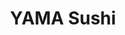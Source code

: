 ---
layout: place
title: "YAMA Sushi"
permalink: /new-york/plattsburgh/yama-sushi.html
stateAbbr: NY
stateName: New York
cityName: Plattsburgh
seo:
  name: "YAMA Sushi"
  type: Restaurant
  links: null
description: "Looking for sushi in Plattsburgh, New York? Check out YAMA Sushi for a delightful Japanese dining experience. Enjoy a variety of sushi and other dishes in a ..."
place_id: ChIJffpnTak4ykwRzlADAeEETiQ
photos:
  - name: >-
      places/ChIJffpnTak4ykwRzlADAeEETiQ/photos/AeeoHcKDTYpK59skq_lOPBCBN82jIIDXynkvTAs-XH1Luvr0NONJ7s2jE3WN2Yy9uB3dfZfxgwutgVAiaDig32TnRJniq6Gpxtt0IvMQ63gzLHw_CGm7W1T_kyV6k-FrLTuMcFF0Z82LtKbkskBmNU1Cf6rZNGCaw8Vo9QOcRQART_ICevirLj-P0OPBG6cJ0nYVegLKqEvoZK_akQLw85AEVkga4t7OkwnFdr50wcxvKbYnnOSJPI9Tt7gw-l3yh9GN-2r4uwuX0jDMWxpwvMPFEv4Nm0annk9u-mRXfTSb0PyxuCea2uaqCq9v6uv9hwutTv5Iufe_nyNrVzh_9aTFf7TNKMMnDbGhT-mBLKVFTzZCrILX_aWJxf3OSGJoWsSFgLOQJ_BlEoaMIVPoG-5h6_gCbELLAPUCytTbNZ_H9TksEQ
    widthPx: 4800
    heightPx: 3600
    authorAttributions:
      - displayName: BRUCE WILD
        uri: https://maps.google.com/maps/contrib/104525890943809653114
        photoUri: >-
          https://lh3.googleusercontent.com/a/ACg8ocK-Mze74AFk1bgCkZpijorhxydc9ExI5cbRi2_PaRX4_OiN1g=s100-p-k-no-mo
    flagContentUri: >-
      https://www.google.com/local/imagery/report/?cb_client=maps_api_places.places_api&image_key=!1e10!2sCIHM0ogKEICAgICzzOLfYA&hl=en-US
    googleMapsUri: >-
      https://www.google.com/maps/place//data=!3m4!1e2!3m2!1sCIHM0ogKEICAgICzzOLfYA!2e10!4m2!3m1!1s0x4cca38a94d67fa7d:0x244e04e1010350ce
  - name: >-
      places/ChIJffpnTak4ykwRzlADAeEETiQ/photos/AeeoHcLcyA0nJ3QFf3BrQVDlLN1tj-4tsQ4l1mW9m7AVOyV8CKgmNNyyV_qRrieKaxLhEBxcQNgmwJ-JpKPedghMJMAPyz0ymPiGtjED4nABywNKc5jt9LhaJmqOVzg-RKhMmWI17HGSdnXFiBP9dQo_F_FUGjtrleYKK2GeohUmY3V64iBLJ405npH3Ihe6nvBQmRMkg54EBUSSEE_ce3SCLZsj8n-ujCQcsTpSIzhT72NI_X0FLvDtXOgHjOba6x4w_Lr1_5mDd4KcLFUV_uRGMjnZdaX0WpKQp5h-Y8oBbXI-kzfEzrz9QVj00bYeocgmiPi93G8y5KZU9bkqfYOnoeP_ukJ5lCpGzZf2lWfNkmknM5lUQCMkiSzSjCYjOqaikKDWnAxCI9Bu7HbYoqZ-7LBKx-EGtBrNaiuKUNoe0ZuGOA
    widthPx: 4800
    heightPx: 3600
    authorAttributions:
      - displayName: BRUCE WILD
        uri: https://maps.google.com/maps/contrib/104525890943809653114
        photoUri: >-
          https://lh3.googleusercontent.com/a/ACg8ocK-Mze74AFk1bgCkZpijorhxydc9ExI5cbRi2_PaRX4_OiN1g=s100-p-k-no-mo
    flagContentUri: >-
      https://www.google.com/local/imagery/report/?cb_client=maps_api_places.places_api&image_key=!1e10!2sCIHM0ogKEICAgICzzOLfEA&hl=en-US
    googleMapsUri: >-
      https://www.google.com/maps/place//data=!3m4!1e2!3m2!1sCIHM0ogKEICAgICzzOLfEA!2e10!4m2!3m1!1s0x4cca38a94d67fa7d:0x244e04e1010350ce
  - name: >-
      places/ChIJffpnTak4ykwRzlADAeEETiQ/photos/AeeoHcK9XLoMHOYparo3yxm_a6E3cgmZCoSjzkzGClE2OcagXVTXY2i2MNDtsZk7ZV7LccBNb2BRrFN0MNB1PH50Bro8JU52-BXdkQy4OISzi1V7gptNopJpQ9aKbEfbt9d-hSjbL4eruXWM3bO1adCY00UE9IYFQ78zEP1JhE3RgMikvBmjCLwHAkj6PIJdYPwR0KARrZxf6r0Ip0ceeKsJlCzRW1SqnytSiZpl0l18-ArIQ8oL_k5R743kq3fa0jUlYjKkc7JHb9zusksqB1OU-P04fNOYJWSaeyDcNM_lmU9xxxFNWfpxdJ3egBpY35lRHHAjqvbDDAxsfzBv1ASYn4p3Ze3DBKQNChW9k6QKtwY_hOlZzg3EGx-iOZIUizwMZyMYey4LXx7_zvY3bP7lYuVyMiBVgsIgJps10z63K-6Pr24
    widthPx: 1920
    heightPx: 1080
    authorAttributions:
      - displayName: kc193
        uri: https://maps.google.com/maps/contrib/108823714384807959379
        photoUri: >-
          https://lh3.googleusercontent.com/a-/ALV-UjV0LyMD0OgI-LuBVB_YJVOBJXUmOehhTG4mVHbNEA1tzhz29GHnRA=s100-p-k-no-mo
    flagContentUri: >-
      https://www.google.com/local/imagery/report/?cb_client=maps_api_places.places_api&image_key=!1e10!2sCIHM0ogKEICAgICd45vUmQE&hl=en-US
    googleMapsUri: >-
      https://www.google.com/maps/place//data=!3m4!1e2!3m2!1sCIHM0ogKEICAgICd45vUmQE!2e10!4m2!3m1!1s0x4cca38a94d67fa7d:0x244e04e1010350ce
  - name: >-
      places/ChIJffpnTak4ykwRzlADAeEETiQ/photos/AeeoHcISb-orvGo2SOkwqpTKpadr96_UTPSn0PTN3lK1oYQYbcvrWKd1w1xGuTQb8t944xcTLqbqYPCJUjAuDQTzx4JLK07LZQAfC-xTKMwtzOnk1di93wDet3hMQ-jrbU1Vb5OA7K-X0y5BV8nOYBAiuJ9X3EHeE1dlpHdMfh9NCHUz3nvG-0xaDymWUHFzTmo5MKEQzOkFSSPT5tVPcUWBssKVPGwN5CACWdsoWGgaO5SBdK6u1i8o5KqZX5L8KkFW3blvA3P5BDhj3-T-xqI29w20VNwvWCKNlTXiUQG0XLK1oPBzhGbfM_j0WYXW_LTH5UFqP5LPm8eqynPTR-SpIyQtbpZGXdW9WEsQfosv4COG3N8QkCetE-8sO1xSGvFQ13u9HxvOW57I_Xb8mLnZbgWJ2gsjhvIUYspkBxgo5kN23w
    widthPx: 3000
    heightPx: 2173
    authorAttributions:
      - displayName: Lauren Briggs
        uri: https://maps.google.com/maps/contrib/100897373345745064922
        photoUri: >-
          https://lh3.googleusercontent.com/a-/ALV-UjXDt5ixDGaLFJtxNnH_px_Dg6FnS4NhBX1DDX06dOMvQ1rmJr4DWQ=s100-p-k-no-mo
    flagContentUri: >-
      https://www.google.com/local/imagery/report/?cb_client=maps_api_places.places_api&image_key=!1e10!2sCIHM0ogKEICAgMDQ0bD3Lg&hl=en-US
    googleMapsUri: >-
      https://www.google.com/maps/place//data=!3m4!1e2!3m2!1sCIHM0ogKEICAgMDQ0bD3Lg!2e10!4m2!3m1!1s0x4cca38a94d67fa7d:0x244e04e1010350ce
  - name: >-
      places/ChIJffpnTak4ykwRzlADAeEETiQ/photos/AeeoHcKGQ1gpsLffOKhUAk5VP7OOx532cv6vMOJggLAKe3hmNRimax29RTk5tCJrxgBwaiNjkcry5YtLFIwnljEaCXkKLkaSAMa445NWQ0UOGZUpR6WpsRrLCvSSGZ5r-am8XE-SZ-Iy3fETUnzctVIQ_Oi8BAEIUTu9GwM2u24PrSTDbnRqiIKY__BFABmoN4nezkwx05ssNIZOIezSX8nn_NNOwXhW5sLykv5aBzIzL6rmlg-0I8Jbt1uCqDL0XzFpH4_l3sVDrWLcUXuACTYRN_rcbaZLsexRuMf3ag008MgCqxQnj8NY-DzRxDNuE3w5D4uxgVvSBttHXmk_Bd3Rbl6zLcxF2kLMwjRaQc-EdgsCRZDF_gnhZ9BFsmiOfojmokMjSIqzUXGnd9Asd_1W3qXcsrYgcK3t48oc29Vjwrm9Uigl
    widthPx: 3600
    heightPx: 4800
    authorAttributions:
      - displayName: BRUCE WILD
        uri: https://maps.google.com/maps/contrib/104525890943809653114
        photoUri: >-
          https://lh3.googleusercontent.com/a/ACg8ocK-Mze74AFk1bgCkZpijorhxydc9ExI5cbRi2_PaRX4_OiN1g=s100-p-k-no-mo
    flagContentUri: >-
      https://www.google.com/local/imagery/report/?cb_client=maps_api_places.places_api&image_key=!1e10!2sCIHM0ogKEICAgICzzOLf0AE&hl=en-US
    googleMapsUri: >-
      https://www.google.com/maps/place//data=!3m4!1e2!3m2!1sCIHM0ogKEICAgICzzOLf0AE!2e10!4m2!3m1!1s0x4cca38a94d67fa7d:0x244e04e1010350ce
  - name: >-
      places/ChIJffpnTak4ykwRzlADAeEETiQ/photos/AeeoHcLXosny_WmWcGkzQ3ujvihnrt3qUtKbBvkXV3ro_NpXmF1uQZI8p0KaKvQ-hwBVBTgL2ckQ4QkIGTVyLfbVNvPuMhuAtKOIoUHR-2ipzNQHAgLLvfv9TeexUDkhXCrmYhCMInOj0dY32CeOLljUw3lfBQcQJtksXLRApNYHP1mphe6kc8TGERAsG0XeujQXaTRMFOdRFfKFg5mJMUhkIOgWaM_sP2mRnpvWNdHwDN_Sxi67hmjdsQxC0oxD31oV7NazHZA4efphR5HCxE0SD8MLtLqdhgegT4IPuW1md2zUOqr-_efqGc-3vDfEO-XJudPZxdQodoxxkkTm_fjQ-wp3EhvBkFnPqNscRhTnVLj2UqELt1W3QvoSlLRfFFK3TEf9_IadoRiGQplsSrQ1l-71BkvlaM0u104sYAHCH_A5HF_K
    widthPx: 4080
    heightPx: 3072
    authorAttributions:
      - displayName: moxy poppy
        uri: https://maps.google.com/maps/contrib/116242885339715090106
        photoUri: >-
          https://lh3.googleusercontent.com/a-/ALV-UjWzCXylIQIyqyLArg34NgiIyzTLp81aYV_FtKdmA4T13glkKy44=s100-p-k-no-mo
    flagContentUri: >-
      https://www.google.com/local/imagery/report/?cb_client=maps_api_places.places_api&image_key=!1e10!2sCIHM0ogKEICAgICLsZrUmQE&hl=en-US
    googleMapsUri: >-
      https://www.google.com/maps/place//data=!3m4!1e2!3m2!1sCIHM0ogKEICAgICLsZrUmQE!2e10!4m2!3m1!1s0x4cca38a94d67fa7d:0x244e04e1010350ce
  - name: >-
      places/ChIJffpnTak4ykwRzlADAeEETiQ/photos/AeeoHcK-oUDo3nTjStAXvNNmJBZhz9ATItdzmZRnIO5ku3YAUR3UMEQh3sS738dSEYjr0OORQui0RWKeZkBdFxJ68wtgR1ifK0Fh-CNvvVkn18ywBu1Wli47ygDOfGMnygtlkcsty28aDv9J5mbPIt3JWfOpDBR4NQJDSqeYLUKcBeeagH5q07YQlF0ui4u7uxLFNP4UQ_KbDeSurr-lA7HwIRK8DnU6Ra7c1gL-3ylPFPWxRPNYm6HsAmS_lV2eR4FM7bCvbBP-L70ji5GcF1D6Br6e3_vJtpwzZ6b71IIBzwCnrw8AbTNSh6qo7nQGrR2MON9xJjoc5xK0z2DrhGggevQpXDPg2Txw1WyNsBEXU9j8j4bjFFWXaWlrJlkzYL8FZy66DXVWGUssWhLncOZhdvpIKSOkyFTJtIiHpdNRF5W1gw
    widthPx: 4032
    heightPx: 3024
    authorAttributions:
      - displayName: Spencer Christon
        uri: https://maps.google.com/maps/contrib/102958671020411229337
        photoUri: >-
          https://lh3.googleusercontent.com/a/ACg8ocJaj7pfrIaPc0MiK_0bSwxjYiSyrhcgt4KvZhNCiYwrD6ja0Q=s100-p-k-no-mo
    flagContentUri: >-
      https://www.google.com/local/imagery/report/?cb_client=maps_api_places.places_api&image_key=!1e10!2sCIHM0ogKEICAgIDh29rKHA&hl=en-US
    googleMapsUri: >-
      https://www.google.com/maps/place//data=!3m4!1e2!3m2!1sCIHM0ogKEICAgIDh29rKHA!2e10!4m2!3m1!1s0x4cca38a94d67fa7d:0x244e04e1010350ce
  - name: >-
      places/ChIJffpnTak4ykwRzlADAeEETiQ/photos/AeeoHcLCphh89KIPrOKY2p5T3CZ7n1TTpajXhSkvQXJUBRwSF0a50S5Hyfi5dWt93WNiIdCgjMLtm5FfGro0ECjDE_sp5PSI1hI5M0o_53lLkjNWqwIS3P3kgHzbJKMdoM-FYM0USw-dUz2tbV6n3d1YtK0yxHIyF_5qLsaGo7FPnLZpsswmsQp-EZjiz_O274HNJCUoKTx1L1NPT2IABA5D84OV8NxdoFJmWJYUCsPYmagoQ59WWtSgKW3aKUWFoeCWvYlEa0jOEIRKClL3YT6DBiaHOHlutmd3m9eglQx6KrQ3GouyCmTRjjt1WtCPGqyAHE_VtEqd32gS_zfL95TJglylXdszo7gkCEXHI_gnJcUb17A0l3feQxUP1T2-xoS2VC1iObRAVQIgCiLASEwyM9Mr-ch8_lDBnngQWkHVeg_lkA
    widthPx: 1080
    heightPx: 1920
    authorAttributions:
      - displayName: kc193
        uri: https://maps.google.com/maps/contrib/108823714384807959379
        photoUri: >-
          https://lh3.googleusercontent.com/a-/ALV-UjV0LyMD0OgI-LuBVB_YJVOBJXUmOehhTG4mVHbNEA1tzhz29GHnRA=s100-p-k-no-mo
    flagContentUri: >-
      https://www.google.com/local/imagery/report/?cb_client=maps_api_places.places_api&image_key=!1e10!2sCIHM0ogKEICAgICd45XNfg&hl=en-US
    googleMapsUri: >-
      https://www.google.com/maps/place//data=!3m4!1e2!3m2!1sCIHM0ogKEICAgICd45XNfg!2e10!4m2!3m1!1s0x4cca38a94d67fa7d:0x244e04e1010350ce
  - name: >-
      places/ChIJffpnTak4ykwRzlADAeEETiQ/photos/AeeoHcL-zx0-6aF8roxW_toI4vFlUz7NVW57-GVoBLgz8bvdxJXBs6EgfK9AMKYYNKorDsQBbaVMFn1CEfwptFojfgfRWUR7Pq9wMQDdCb_4kUFDCWwV0cWYMMVsaa5MfoVFcwuhGCliOkJTdlARKa8YvTECkhx_lDLuO-CeIo6JTa2ia2UAqiyuGuRqMYHCjMPgO2DG721Huj2yfwcGg2jEUGEFvPKFlZUWM6nW0QtH5Dm7ce218Z7NovnGz55kCTgNSf1LGGH-EilWA_d0UcGaibva60m-BWpL2Ao4Y-KT6gbtHd9CWtKjn3E_6FYkG2BzEQ89t_-iPotwS_5TKM300fTUXZVas3TEhFqNyyCNoUnQDVoB2tiC0QYmwHeCcTZXYoUEogw3kJ0lSRlIWAG0DPRBhQgELgFWsOVd8NfqBxes8ZWF
    widthPx: 1920
    heightPx: 1080
    authorAttributions:
      - displayName: kc193
        uri: https://maps.google.com/maps/contrib/108823714384807959379
        photoUri: >-
          https://lh3.googleusercontent.com/a-/ALV-UjV0LyMD0OgI-LuBVB_YJVOBJXUmOehhTG4mVHbNEA1tzhz29GHnRA=s100-p-k-no-mo
    flagContentUri: >-
      https://www.google.com/local/imagery/report/?cb_client=maps_api_places.places_api&image_key=!1e10!2sCIHM0ogKEICAgICd45u8uQE&hl=en-US
    googleMapsUri: >-
      https://www.google.com/maps/place//data=!3m4!1e2!3m2!1sCIHM0ogKEICAgICd45u8uQE!2e10!4m2!3m1!1s0x4cca38a94d67fa7d:0x244e04e1010350ce
  - name: >-
      places/ChIJffpnTak4ykwRzlADAeEETiQ/photos/AeeoHcKPB8o68OOneZxVAnXG8ve8vt4tpIhqqtoL1HRtA9ccuca3MzQJjN2I_5QnuSkKV3pkvN9lZWj9Mt49H428j8kHNciDu7WjNzh5D_M26D6ByZZ0ozuUy3L4xrz0ZTMe3wyPuUG4riHj7PEybkHxjKFkGUoO5_VEO0YOt9VNqz0vHz2ca1XoLe0X8FSu-wb87bHjGQ46Pz3-ExJrjzYoVCwYGRlrCLUmcsqD4DxiRylBrQE0TsxUEbjtaOPJAihiFQQLr7u3bcaobWgh11sbpKGcu8vg8_js5Mwo7NdVFZ3R5E0tUTrlD9zMdg3KXyQfBDELXGbmehVbQqwEtylUQgrp8F4IGl0r8zZcsoLYR-gwSpwpqfivYmyYtTaAcI8rNJzi-lD2VZ7uzkkFlKTD0MYs_YPPyxf1Sw0VbtXEzr7_Jlxq
    widthPx: 1920
    heightPx: 1080
    authorAttributions:
      - displayName: kc193
        uri: https://maps.google.com/maps/contrib/108823714384807959379
        photoUri: >-
          https://lh3.googleusercontent.com/a-/ALV-UjV0LyMD0OgI-LuBVB_YJVOBJXUmOehhTG4mVHbNEA1tzhz29GHnRA=s100-p-k-no-mo
    flagContentUri: >-
      https://www.google.com/local/imagery/report/?cb_client=maps_api_places.places_api&image_key=!1e10!2sCIHM0ogKEICAgICd45uklwE&hl=en-US
    googleMapsUri: >-
      https://www.google.com/maps/place//data=!3m4!1e2!3m2!1sCIHM0ogKEICAgICd45uklwE!2e10!4m2!3m1!1s0x4cca38a94d67fa7d:0x244e04e1010350ce
address: 62 Margaret St, Plattsburgh, NY 12901, USA
street: 62 Margaret St
city: Plattsburgh
state: NY
zip: '12901'
country: USA
neighborhood: null
latitude: '44.697154'
longitude: '-73.452900'
accessibility_options:
  wheelchairAccessibleParking: true
  wheelchairAccessibleEntrance: true
  wheelchairAccessibleSeating: true
business_status: OPERATIONAL
name: YAMA Sushi
google_maps_links:
  directionsUri: >-
    https://www.google.com/maps/dir//''/data=!4m7!4m6!1m1!4e2!1m2!1m1!1s0x4cca38a94d67fa7d:0x244e04e1010350ce!3e0
  placeUri: https://maps.google.com/?cid=2616033797979984078
  writeAReviewUri: >-
    https://www.google.com/maps/place//data=!4m3!3m2!1s0x4cca38a94d67fa7d:0x244e04e1010350ce!12e1
  reviewsUri: >-
    https://www.google.com/maps/place//data=!4m4!3m3!1s0x4cca38a94d67fa7d:0x244e04e1010350ce!9m1!1b1
  photosUri: >-
    https://www.google.com/maps/place//data=!4m3!3m2!1s0x4cca38a94d67fa7d:0x244e04e1010350ce!10e5
primary_type: Sushi Restaurant
opening_hours:
  regular: null
  current: null
secondary_opening_hours:
  regular:
    weekdayDescriptions: null
    type: null
  current:
    weekdayDescriptions: null
    type: null
phone: null
price_level: null
price_range: null
rating: null
rating_count: 0
website: null
reviews: null
parking_options: null
payment_options: null
allow_dogs: null
curbside_pickup: null
delivery: null
dine_in: null
good_for_children: null
good_for_groups: null
good_for_sports: null
live_music: null
menu_for_children: null
outdoor_seating: null
reservable: null
restroom: null
serves_beer: null
serves_breakfast: null
serves_brunch: null
serves_cocktails: null
serves_coffee: null
serves_dinner: null
serves_dessert: null
serves_lunch: null
serves_vegetarian_food: null
serves_wine: null
takeout: null
summary: null

---